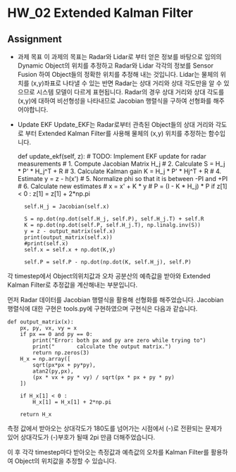 
# HW_02 Extended Kalman Filter

## Assignment

- 과제 목표
  이 과제의 목표는 Radar와 Lidar로 부터 얻은 정보를 바탕으로 임의의 Dynamic Object의 위치를 추정하고 Radar와 Lidar 각각의 정보를 Sensor Fusion 하여 Object들의 정확한 위치를 추정해 내는 것입니다.
  Lidar는 물체의 위치를 (x,y)좌표로 나타낼 수 있는 반면 Radar는 상대 거리와 상대 각도만을 알 수 있으므로 시스템 모델이 다르게 표현됩니다.
  Radar의 경우 상대 거리와 상대 각도를 (x,y)에 대하여 비선형성을 나타내므로 Jacobian 행렬식을 구하여 선형화를 해주어야합니다.

- Update EKF
 Update_EKF는 Radar로부터 관측된 Object들의 상대 거리와 각도로 부터 Extended Kalman Filter를 사용해 물체의 (x,y) 위치를 추정하는 함수입니다.
	
    def update_ekf(self, z):
        # TODO: Implement EKF update for radar measurements
        # 1. Compute Jacobian Matrix H_j
        # 2. Calculate S = H_j * P' * H_j^T + R
        # 3. Calculate Kalman gain K = H_j * P' * Hj^T + R
        # 4. Estimate y = z - h(x')
        # 5. Normalize phi so that it is between -PI and +PI
        # 6. Calculate new estimates
        #    x = x' + K * y
        #    P = (I - K * H_j) * P
        if z[1] < 0 :
            z[1] = z[1] + 2*np.pi
        
        self.H_j = Jacobian(self.x)
        
        S = np.dot(np.dot(self.H_j, self.P), self.H_j.T) + self.R
        K = np.dot(np.dot(self.P, self.H_j.T), np.linalg.inv(S))
        y = z - output_matrix(self.x)
        print(output_matrix(self.x))
        #print(self.x)
        self.x = self.x + np.dot(K,y)
        
        self.P = self.P - np.dot(np.dot(K, self.H_j), self.P)

각 timestep에서 Object의위치값과 오차 공분산의 예측값을 받아와 Extended Kalman Filter로 추정값을 계산해내는 부분입니다.

먼저 Radar 데이터를 Jacobian 행렬식을 활용해 선형화를 해주었습니다.
Jacobian 행렬식에 대한 구현은 tools.py에 구현하였으며 구현식은 다음과 같습니다.	

    def output_matrix(x):
        px, py, vx, vy = x
        if px == 0 and py == 0:
            print("Error: both px and py are zero while trying to")
            print("       calculate the output matrix.")
            return np.zeros(3)
        H_x = np.array([
            sqrt(px*px + py*py),
            atan2(py,px),
            (px * vx + py * vy) / sqrt(px * px + py * py)
        ])
         
        if H_x[1] < 0 :
            H_x[1] = H_x[1] + 2*np.pi
             
        return H_x

측정 값에서 받아오는 상대각도가 180도를 넘어가는 시점에서 (-)로 전환되는 문제가 있어 상대각도가 (-)부호가 될때 2pi 만큼 더해주었습니다.

이 후 각각 timestep마다 받아오는 측정값과 예측값의 오차를 Kalman Filter를 활용하여 Object의 위치값을 추정할 수 있습니다.
